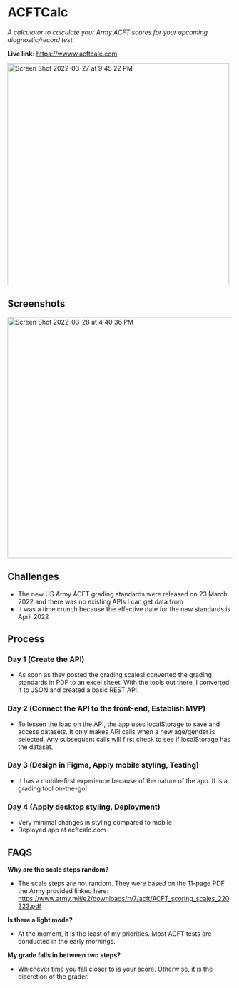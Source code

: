 # ACFTCalc
*A calculator to calculate your Army ACFT scores for your upcoming diagnostic/record test.* 

**Live link:** https://wwww.acftcalc.com

<img width="497" alt="Screen Shot 2022-03-27 at 9 45 22 PM" src="https://user-images.githubusercontent.com/77505021/160504176-b13adb52-a5f3-4934-9c7c-ad490d78903e.png">

## Screenshots
<img width="540" alt="Screen Shot 2022-03-28 at 4 40 36 PM" src="https://user-images.githubusercontent.com/77505021/160504760-31502a38-99aa-4d2f-aace-d84eb4bfa3c3.png">


## Challenges
- The new US Army ACFT grading standards were released on 23 March 2022 and there was no existing APIs I can get data from
- It was a time crunch because the effective date for the new standards is April 2022 

## Process
### Day 1 (Create the API)
- As soon as they posted the grading scalesI converted the grading standards in PDF to an excel sheet. With the tools out there, I converted it to JSON and created a basic REST API.
### Day 2 (Connect the API to the front-end, Establish MVP)
- To lessen the load on the API, the app uses localStorage to save and access datasets. It only makes API calls when a new age/gender is selected. Any subsequent calls will first check to see if localStorage has the dataset.
### Day 3 (Design in Figma, Apply mobile styling, Testing)
- It has a mobile-first experience because of the nature of the app. It is a grading tool on-the-go!
### Day 4 (Apply desktop styling, Deployment)
- Very minimal changes in styling compared to mobile
- Deployed app at acftcalc.com

## FAQS
**Why are the scale steps random?**
- The scale steps are not random. They were based on the 11-page PDF the Army provided linked here:  https://www.army.mil/e2/downloads/rv7/acft/ACFT_scoring_scales_220323.pdf

**Is there a light mode?**
- At the moment, it is the least of my priorities. Most ACFT tests are conducted in the early mornings.

**My grade falls in between two steps?**
- Whichever time you fall closer to is your score. Otherwise, it is the discretion of the grader.
